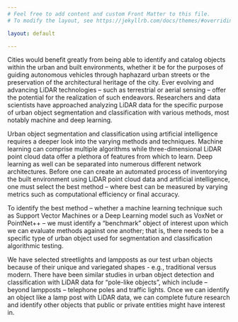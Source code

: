 ```yaml
---
# Feel free to add content and custom Front Matter to this file.
# To modify the layout, see https://jekyllrb.com/docs/themes/#overriding-theme-defaults

layout: default

---
```


Cities would benefit greatly from being able to identify and catalog objects within the urban and built environments, whether it be for the purposes of guiding autonomous vehicles through haphazard urban streets or the preservation of the architectural heritage of the city. Ever evolving and advancing LiDAR technologies – such as terrestrial or aerial sensing – offer the potential for the realization of such endeavors. Researchers and data scientists have approached analyzing LiDAR data for the specific purpose of urban object segmentation and classification with various methods, most notably machine and deep learning. 

Urban object segmentation and classification using artificial intelligence requires a deeper look into the varying methods and techniques. Machine learning can comprise multiple algorithms while three-dimensional LiDAR point cloud data offer a plethora of features from which to learn. Deep learning as well can be separated into numerous different network architectures. Before one can create an automated process of inventorying the built environment using LiDAR point cloud data and artificial intelligence, one must select the best method – where best can be measured by varying metrics such as computational efficiency or final accuracy. 

To identify the best method – whether a machine learning technique such as Support Vector Machines or a Deep Learning model such as VoxNet or PointNet++ – we must identify a “benchmark” object of interest upon which we can evaluate methods against one another; that is, there needs to be a specific type of urban object used for segmentation and classification algorithmic testing.

We have selected streetlights and lampposts as our test urban objects because of their unique and variegated shapes - e.g., traditional versus modern. There have been similar studies in urban object detection and classification with LiDAR data for “pole-like objects”, which include – beyond lampposts – telephone poles and traffic lights. Once we can identify an object like a lamp post with LiDAR data, we can complete future research and identify other objects that public or private entities might have interest in.
